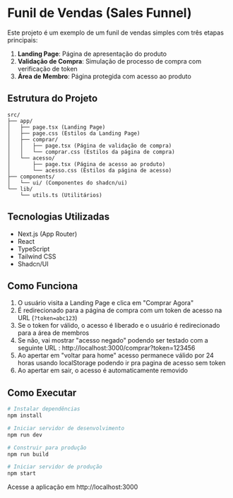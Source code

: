 # Funil de Vendas (Sales Funnel)

Este projeto é um exemplo de um funil de vendas simples com três etapas principais:

1. **Landing Page**: Página de apresentação do produto
2. **Validação de Compra**: Simulação de processo de compra com verificação de token
3. **Área de Membro**: Página protegida com acesso ao produto

## Estrutura do Projeto

```
src/
├── app/
│   ├── page.tsx (Landing Page)
│   ├── page.css (Estilos da Landing Page)
│   ├── comprar/
│   │   ├── page.tsx (Página de validação de compra)
│   │   └── comprar.css (Estilos da página de compra)
│   └── acesso/
│       ├── page.tsx (Página de acesso ao produto)
│       └── acesso.css (Estilos da página de acesso)
├── components/
│   └── ui/ (Componentes do shadcn/ui)
└── lib/
    └── utils.ts (Utilitários)
```

## Tecnologias Utilizadas

- Next.js (App Router)
- React
- TypeScript
- Tailwind CSS
- Shadcn/UI

## Como Funciona

1. O usuário visita a Landing Page e clica em "Comprar Agora"
2. É redirecionado para a página de compra com um token de acesso na URL (`?token=abc123`)
3. Se o token for válido, o acesso é liberado e o usuário é redirecionado para a área de membros
4. Se não, vai mostrar "acesso negado" podendo ser testado com a seguinte URL : http://localhost:3000/comprar?token=123456
5. Ao apertar em "voltar para home" acesso permanece válido por 24 horas usando localStorage podendo ir pra pagina de acesso sem token
6. Ao apertar em sair, o acesso é automaticamente removido

## Como Executar

```bash
# Instalar dependências
npm install

# Iniciar servidor de desenvolvimento
npm run dev

# Construir para produção
npm run build

# Iniciar servidor de produção
npm start
```

Acesse a aplicação em http://localhost:3000
